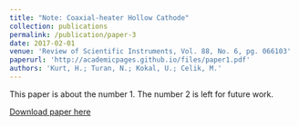 ```yaml
---
title: "Note: Coaxial-heater Hollow Cathode"
collection: publications
permalink: /publication/paper-3
date: 2017-02-01
venue: 'Review of Scientific Instruments, Vol. 88, No. 6, pg. 066103'
paperurl: 'http://academicpages.github.io/files/paper1.pdf'
authors: 'Kurt, H.; Turan, N.; Kokal, U.; Celik, M.'
---
```

This paper is about the number 1. The number 2 is left for future work.

[Download paper here](http://academicpages.github.io/files/paper1.pdf)

